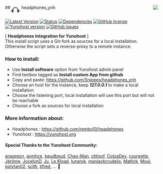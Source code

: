 ##<img src="https://github.com/rembo10/headphones/raw/master/data/images/headphoneslogo.png" height="32" align="top"> headphones_ynh <a href="https://yunohost.org/#/apps_in_progress_en"><img src="http://pix.toile-libre.org/upload/original/1440352021.png" height="32" align="right"></a>

[![Latest Version](https://img.shields.io/badge/version-_--_-green.svg?style=flat)](https://github.com/Snipees/headphones_ynh/releases)
[![Status](https://img.shields.io/badge/status-in_progress-yellow.svg?style=flat)](https://github.com/Snipees/headphones_ynh/milestones)
[![Dependencies](https://img.shields.io/badge/dependencies-includes-lightgrey.svg?style=flat)](https://github.com/Snipees/headphones_ynh#dependencies)
[![GitHub license](https://img.shields.io/badge/license-GPLv3-blue.svg?style=flat)](https://raw.githubusercontent.com/Snipees/headphones_ynh/master/LICENSE)
[![Yunohost version](https://img.shields.io/badge/yunohost-2.2.0_tested-orange.svg?style=flat)](https://github.com/YunoHost/yunohost)
[![GitHub issues](https://img.shields.io/github/issues/Snipees/headphones_ynh.svg?style=flat)](https://github.com/Snipees/headphones_ynh/issues)
	
[ **Headphones Integration for Yunohost** ]  
This install script uses a Git-fork as sources for a local installation.  
Otherwise the script sets a reverse-proxy to a remote instance.


### How to install:
- Use **Install software** option from Yunohost admin panel
- Find textbox tagged as **Install custom App from github**
- Copy and paste: https://github.com/Snipees/headphones_ynh
- Choose an host for the instance, keep ***127.0.0.1*** to make a local installation
- Choose the listening port, local installation will use this port but will not be reachable
- Choose a fork as sources for local installation


### More information about:
- Headphones : 	https://github.com/rembo10/headphones
- Yunohost : 	https://yunohost.org


#### Special Thanks to the Yunohost Community:
[anaqreon](https://github.com/anaqreon), 
[aymhce](https://github.com/aymhce), 
[beudbeud](https://github.com/abeudin), 
[Chao-Man](https://github.com/Chao-Man), 
[chtixof](https://github.com/chtixof), 
[CotzaDev](https://github.com/CotzaDev), 
[courgette](https://github.com/courgette), 
[Jérôme](https://github.com/jeromelebleu), 
[JocelynD](https://github.com/JocelynDelalande), 
[Ju](https://github.com/julienmalik), 
[Le Kload](https://github.com/Kloadut), 
[lunarok](https://github.com/lunarok), 
[maniackcrudelis](https://github.com/maniackcrudelis), 
[Matlink](https://github.com/matlink), 
[Moul](https://github.com/M5oul), 
[polytan02](https://github.com/polytan02), 
[scith](https://github.com/scith), 
[tifred](https://github.com/drfred1981), 
... :dizzy:
